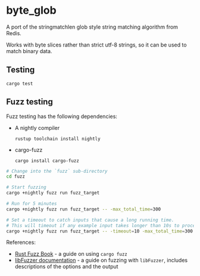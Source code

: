 # byte_glob

A port of the stringmatchlen glob style string matching algorithm from Redis.

Works with byte slices rather than strict utf-8 strings, so it can be used
to match binary data.

## Testing

```shell
cargo test
```

## Fuzz testing

Fuzz testing has the following dependencies:

* A nightly compiler
  ```shell
  rustup toolchain install nightly
  ```
* cargo-fuzz
  ```shell
  cargo install cargo-fuzz
  ```

```bash
# Change into the `fuzz` sub-directory
cd fuzz

# Start fuzzing
cargo +nightly fuzz run fuzz_target

# Run for 5 minutes
cargo +nightly fuzz run fuzz_target -- -max_total_time=300

# Set a timeout to catch inputs that cause a long running time.
# This will timeout if any example input takes longer than 10s to process
cargo +nightly fuzz run fuzz_target -- -timeout=10 -max_total_time=300
```

References:

* [Rust Fuzz Book](https://rust-fuzz.github.io/book/) - a guide on using `cargo fuzz`
* [libFuzzer documentation](https://llvm.org/docs/LibFuzzer.html) - a guide on fuzzing with `libFuzzer`, includes descriptions of the options and the output
